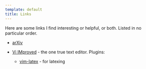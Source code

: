 ```yaml
---
template: default
title: Links
---
```

Here are some links I find interesting or helpful, or both. Listed in no particular order.

-   [arXiv](https://arxiv.org)

-   [Vi IMproved](http://www.vim.org) - the one true text editor.
    Plugins:
    -   [vim-latex](http://vim-latex.sourceforge.net/) - for latexing

